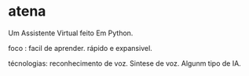 # atena
 Um Assistente Virtual feito Em Python.

foco :
  facil de aprender.
  rápido e expansivel.

  técnologias:
   reconhecimento de voz.
   Sintese de voz.
   Algunm tipo de IA.

   
